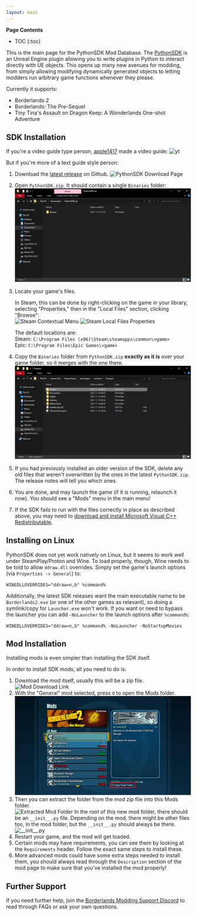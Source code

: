 ```yaml
---
layout: main
---
```


**Page Contents**
* TOC
{:toc}

This is the main page for the PythonSDK Mod Database.
The [PythonSDK](https://github.com/bl-sdk/PythonSDK) is an Unreal Engine plugin allowing you to write plugins in Python to interact directly with UE objects.
This opens up many new avenues for modding, from simply allowing modifying dynamically generated objects to letting modders run arbitrary game functions whenever they please.

Currently it supports:
- Borderlands 2
- Borderlands: The Pre-Sequel
- Tiny Tina's Assault on Dragon Keep: A Wonderlands One-shot Adventure
<p></p>

## SDK Installation

If you're a video guide type person, [apple1417](https://github.com/apple1417) made a video guide:
![yt](https://youtu.be/57WxvASCX70)

But if you're more of a text guide style person:

1. Download the [latest release](https://github.com/bl-sdk/PythonSDK/releases/latest) on Github.
![PythonSDK Download Page](/assets/images/posts/installation1.png)
2. Open `PythonSDK.zip`. It should contain a single `Binaries` folder:
![PythonSDK.zip Contents](/assets/images/posts/installation2.png)
1. Locate your game's files.
  
   In Steam, this can be done by right-clicking on the game in your library, selecting "Properties," then in the "Local Files" section, clicking "Browse":    
   ![Steam Contextual Menu](/assets/images/posts/installation3.png) ![Steam Local Files Properties](/assets/images/posts/installation4.png)

   The default locations are:    
   Steam: `C:\Program Files (x86)\Steam\steamapps\common\<game>`    
   Epic: `C:\Program Files\Epic Games\<game>`    
2. Copy the `Binaries` folder from `PythonSDK.zip` **exactly as it is** over your game folder, so it merges with the one there.
![Win32 Folder Contents](/assets/images/posts/installation5.png)
5. If you had previously installed an older version of the SDK, delete any old files that weren't overwritten by the ones in the latest `PythonSDK.zip`. The release notes will tell you which ones.
6. You are done, and may launch the game (if it is running, relaunch it now). You should see a "Mods" menu in the main menu!
7. If the SDK fails to run with the files correctly in place as described above, you may need to [download and install Microsoft Visual C++ Redistributable](https://aka.ms/vs/16/release/vc_redist.x86.exe).

## Installing on Linux
PythonSDK does not yet work natively on Linux, but it seems to work well under SteamPlay/Proton and Wine. To load properly, though, Wine needs to be told to allow `ddraw.dll` overrides. Simply set the game's launch options (via `Properties -> General`) to:

```
WINEDLLOVERRIDES="ddraw=n,b" %command%
```

Additionally, the latest SDK releases want the main executable name to be `Borderlands2.exe` (or one of the other games as relevant), so doing a symlink/copy for `Launcher.exe` won't work. If you want or need to bypass the launcher you can add `-NoLauncher` to the launch options after `%command%`:

```
WINEDLLOVERRIDES="ddraw=n,b" %command% -NoLauncher -NoStartupMovies
```

## Mod Installation
Installing mods is even simpler than installing the SDK itself.

In order to install SDK mods, all you need to do is:

1. Download the mod itself, usually this will be a zip file.
![Mod Download Link](/assets/images/posts/mod-install1.png)
2. With the "General" mod selected, press `O` to open the Mods folder.    
   ![Open Mods Folder Key](/assets/images/posts/mod-install1.5.png)
3. Then you can extract the folder from the mod zip file into this Mods folder.    
   ![Extracted Mod Folder](/assets/images/posts/mod-install2.png)
   In the root of this new mod folder, there should be an `__init__.py` file. Depending on the mod, there might be other files too, in the mod folder, but the `__init__.py` should always be there.
   ![`__init__.py`](/assets/images/posts/mod-install3.png)
4. Restart your game, and the mod will get loaded.
5. Certain mods may have requirements, you can see them by looking at the `Requirements` header. Follow the exact same steps to install these.
6. More advanced mods could have some extra steps needed to install them, you should always read through the `Description` section of the mod page to make sure that you've installed the mod properly!

## Further Support
If you need further help, join the [Borderlands Modding Support Discord](https://discord.gg/bXeqV8Ef9R) to read through FAQs or ask your own questions.
